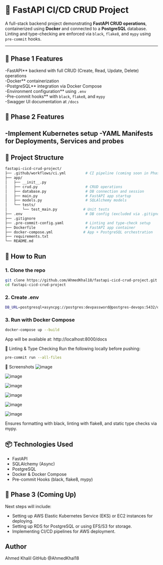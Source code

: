 # 🚀 FastAPI CI/CD CRUD Project

A full-stack backend project demonstrating **FastAPI CRUD operations**, containerized using **Docker** and connected to a **PostgreSQL** database. Linting and type-checking are enforced via `black`, `flake8`, and `mypy` using `pre-commit` hooks.

---

## 📌 Phase 1 Features

-FastAPI** backend with full CRUD (Create, Read, Update, Delete) operations  
-Docker** containerization  
-PostgreSQL** integration via Docker Compose  
-Environment configuration** using `.env`  
-Pre-commit hooks** with `black`, `flake8`, and `mypy`  
-Swagger UI documentation at `/docs`

## 📌 Phase 2 Features

-Implement Kubernetes setup
-YAML Manifests for Deployments, Services and probes
---

## 📁 Project Structure

```bash
fastapi-cicd-crud-project/
├── .github/workflows/ci.yml         # CI pipeline (coming soon in Phase 2)
├── app/
│   ├── __init__.py
│   ├── crud.py                      # CRUD operations
│   ├── database.py                  # DB connection and session
│   ├── main.py                      # FastAPI app startup
│   ├── models.py                    # SQLAlchemy models
│   └── tests/
│       └── test_main.py            # Unit tests
├── .env                             # DB config (excluded via .gitignore)
├── .gitignore
├── .pre-commit-config.yaml          # Linting and type-check setup
├── Dockerfile                       # FastAPI app container
├── docker-compose.yml              # App + PostgreSQL orchestration
├── requirements.txt
└── README.md
```

## 🐳 How to Run

### 1. Clone the repo
```bash
git clone https://github.com/AhmedKhal18/fastapi-cicd-crud-project.git
cd fastapi-cicd-crud-project
```
### 2. Create .env
```bash
DB_URL=postgresql+asyncpg://postgres:devpassword@postgres-devops:5432/devops_db
```
### 3. Run with Docker Compose
```bash
docker-compose up --build
```
App will be available at: http://localhost:8000/docs

🧹 Linting & Type Checking
Run the following locally before pushing:
```bash
pre-commit run --all-files
```
📸 Screenshots
![image](https://github.com/user-attachments/assets/6d0711d5-6ab7-40f6-9fe4-d7c0839c36a9)

![image](https://github.com/user-attachments/assets/f054545b-0956-43fa-978d-b21c19550bc5)

![image](https://github.com/user-attachments/assets/905f3ad9-7d0d-4bfb-907c-11eb51e51dcd)

![image](https://github.com/user-attachments/assets/dc476a78-1e12-4d51-a691-e726cc029aa5)

![image](https://github.com/user-attachments/assets/47bee20f-479f-4f69-9935-b8e047dbe7dc)

![image](https://github.com/user-attachments/assets/8c81d2ed-d29c-4289-b577-39f8cd821a08)

Ensures formatting with black, linting with flake8, and static type checks via mypy.
## 📦 Technologies Used
- FastAPI
- SQLAlchemy (Async)
- PostgreSQL
- Docker & Docker Compose
- Pre-commit Hooks (black, flake8, mypy)

## 📌 Phase 3 (Coming Up)
Next steps will include:

- Setting up AWS Elastic Kubernetes Service (EKS) or EC2 instances for deploying.
- Setting up RDS for PostgreSQL or using EFS/S3 for storage.
- Implementing CI/CD pipelines for AWS deployment.

## Author
Ahmed Khalil
GitHub @AhmedKhal18





